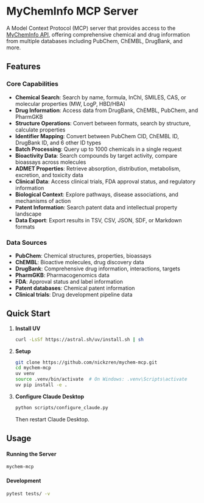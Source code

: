 # MyChemInfo MCP Server

A Model Context Protocol (MCP) server that provides access to the [MyChemInfo API](https://mychem.info/), offering comprehensive chemical and drug information from multiple databases including PubChem, ChEMBL, DrugBank, and more.

## Features

### Core Capabilities
- **Chemical Search**: Search by name, formula, InChI, SMILES, CAS, or molecular properties (MW, LogP, HBD/HBA)
- **Drug Information**: Access data from DrugBank, ChEMBL, PubChem, and PharmGKB
- **Structure Operations**: Convert between formats, search by structure, calculate properties
- **Identifier Mapping**: Convert between PubChem CID, ChEMBL ID, DrugBank ID, and 6 other ID types
- **Batch Processing**: Query up to 1000 chemicals in a single request
- **Bioactivity Data**: Search compounds by target activity, compare bioassays across molecules
- **ADMET Properties**: Retrieve absorption, distribution, metabolism, excretion, and toxicity data
- **Clinical Data**: Access clinical trials, FDA approval status, and regulatory information
- **Biological Context**: Explore pathways, disease associations, and mechanisms of action
- **Patent Information**: Search patent data and intellectual property landscape
- **Data Export**: Export results in TSV, CSV, JSON, SDF, or Markdown formats

### Data Sources
- **PubChem**: Chemical structures, properties, bioassays
- **ChEMBL**: Bioactive molecules, drug discovery data
- **DrugBank**: Comprehensive drug information, interactions, targets
- **PharmGKB**: Pharmacogenomics data
- **FDA**: Approval status and label information
- **Patent databases**: Chemical patent information
- **Clinical trials**: Drug development pipeline data

## Quick Start

1. **Install UV**
   ```bash
   curl -LsSf https://astral.sh/uv/install.sh | sh
   ```

2. **Setup**
   ```bash
   git clone https://github.com/nickzren/mychem-mcp.git
   cd mychem-mcp
   uv venv
   source .venv/bin/activate  # On Windows: .venv\Scripts\activate
   uv pip install -e .
   ```

3. **Configure Claude Desktop**
   ```bash
   python scripts/configure_claude.py
   ```
   Then restart Claude Desktop.

## Usage

#### Running the Server

```bash
mychem-mcp
```

#### Development

```bash
pytest tests/ -v
```